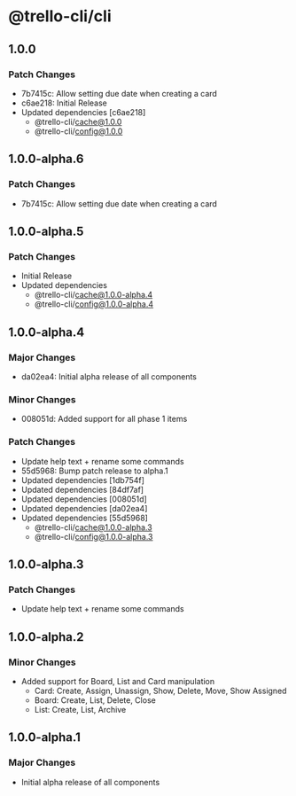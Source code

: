 # @trello-cli/cli

## 1.0.0

### Patch Changes

- 7b7415c: Allow setting due date when creating a card
- c6ae218: Initial Release
- Updated dependencies [c6ae218]
  - @trello-cli/cache@1.0.0
  - @trello-cli/config@1.0.0

## 1.0.0-alpha.6

### Patch Changes

- 7b7415c: Allow setting due date when creating a card

## 1.0.0-alpha.5

### Patch Changes

- Initial Release
- Updated dependencies
  - @trello-cli/cache@1.0.0-alpha.4
  - @trello-cli/config@1.0.0-alpha.4

## 1.0.0-alpha.4

### Major Changes

- da02ea4: Initial alpha release of all components

### Minor Changes

- 008051d: Added support for all phase 1 items

### Patch Changes

- Update help text + rename some commands
- 55d5968: Bump patch release to alpha.1
- Updated dependencies [1db754f]
- Updated dependencies [84df7af]
- Updated dependencies [008051d]
- Updated dependencies [da02ea4]
- Updated dependencies [55d5968]
  - @trello-cli/cache@1.0.0-alpha.3
  - @trello-cli/config@1.0.0-alpha.3

## 1.0.0-alpha.3

### Patch Changes

- Update help text + rename some commands

## 1.0.0-alpha.2

### Minor Changes

- Added support for Board, List and Card manipulation
  - Card: Create, Assign, Unassign, Show, Delete, Move, Show Assigned
  - Board: Create, List, Delete, Close
  - List: Create, List, Archive

## 1.0.0-alpha.1

### Major Changes

- Initial alpha release of all components
